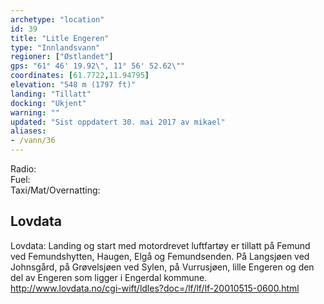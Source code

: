 ```yaml
---
archetype: "location"
id: 39
title: "Litle Engeren"
type: "Innlandsvann"
regioner: ["Østlandet"]
gps: "61° 46' 19.92\", 11° 56' 52.62\""
coordinates: [61.7722,11.94795]
elevation: "548 m (1797 ft)"
landing: "Tillatt"
docking: "Ukjent"
warning: ""
updated: "Sist oppdatert 30. mai 2017 av mikael"
aliases:
- /vann/36
---
```


Radio:\
Fuel:\
Taxi/Mat/Overnatting:

## Lovdata

Lovdata: Landing og start med motordrevet luftfartøy er tillatt på Femund ved Femundshytten, Haugen, Elgå og Femundsenden. På Langsjøen ved Johnsgård, på Grøvelsjøen ved Sylen, på Vurrusjøen, lille Engeren og den del av Engeren som ligger i Engerdal kommune.\
http://www.lovdata.no/cgi-wift/ldles?doc=/lf/lf/lf-20010515-0600.html
